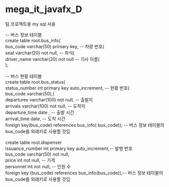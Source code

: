 # mega_it_javafx_D
팀 프로젝트용
my sql 사용

-- 버스 정보 테이블<br>
create table root.bus_info(<br>
bus_code varchar(50) primary key, -- 차량 번호(<br>
seat varchar(20) not null, -- 좌석(<br>
driver_name varchar(20) not null -- 기사 이름(<br>
);<br>
<br>
-- 버스 현황 테이블<br>
create table root.bus_status(<br>
status_number int primary key auto_increment, -- 현황 번호(<br>
bus_code varchar(50),(<br>
departures varchar(100) not null, -- 출발지<br>
arrivals varchar(100) not null, -- 도착지<br>
departure_time date , -- 출발 시간<br>
arrival_time date, -- 도착 시간<br>
 foreign key(bus_code) references bus_info( bus_code)); -- 버스 정보 테이블의 bus_code를 외래키로 사용할 것임<br>
<br>
create table root.dispenser <br>
issuance_number int primary key auto_increment,-- 발행 번호<br>
bus_code varchar(50) not null, <br>
price int not null, -- 가격<br>
personnel int not null, -- 인원 수<br>
foreign key (bus_code) references bus_info(bus_code));-- 버스 정보 테이블의 bus_code를 외래키로 사용할 것임<br>
